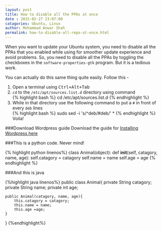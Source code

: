 ```yaml
---
layout: post
title: How to disable all the PPAs at once
date : 2015-02-27 23:07:00
catagories: Ubuntu, Linux
author: Mohammad Anwar Shah
permalink: how-to-disable-all-repo-at-once.html
---
```

When you want to update your Ubuntu system, you need to disable all the PPAs that you enabled while using for smoother update experience and avoid problems. So, you need to disable all the PPAs by toggling the checkboxes in the `software-properties-gtk` program. But it is a tedious work.

You can actually do this same thing quite easily. Follow this -  

1. Open a terminal using <kbd>Ctrl+Alt+Tab</kbd>
2. `cd` to the `/etc/apt/sources.list.d` directory using command  
        {% highlight bash %}
        cd /etc/apt/sources.list.d
        {% endhighlight %}
3. While in that directory use the following command to put a `#` in front of every `deb` lines  
        {% highlight bash %}
        sudo sed -i 's/^deb/#deb/' *
        {% endhighlight %}
Voila!

###Download Wordpress guide
Download the guide for [Installing Wordpress here]({{site.url}}/assets/installing-wordpress.pdf) 

###This is a python code. Never mind!

{% highlight python linenos%}
class Animal(object):
    def __init__(self, catagory, name, age):
        self.catagory = catagory
        self.name = name
        self.age = age
{% endhighlight %}

###And this is java

{%highlight java linenos%}
public class Animal{
    private String catagory; 
    private String name;
    private int age;

    public Animal(catagory, name, age){
        this.catagory = catagory;
        this.name = name;
        this.age =age;
    }    
}
{%endhighlight%}